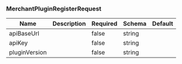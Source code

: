 ### MerchantPluginRegisterRequest
|Name|Description|Required|Schema|Default|
|----|----|----|----|----|
|apiBaseUrl||false|string||
|apiKey||false|string||
|pluginVersion||false|string||


